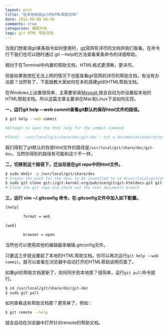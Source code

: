```yaml
---
layout: post
title: "在本地安装git的HTML帮助文档"
date: 2012-08-08 00:48
comments: true
categories: 编程开发
tags: git HTML 帮助文档
---
```


当我们想查询git某条指令如何使用时，[git](http://git-scm.com/documentation)官网有详尽的文档供我们查看。在命令行下我们也可以随时通过 git --help的方法查看某条命令的详细帮助。

相对于在Terminal中内置的帮助文档，HTML格式更清晰，更详尽。

但是如果我想在无法上网的情况下也能查看git官网的详尽的帮助文档，有没有办法那？当然有了，下面就教大家如何在本机搭建git的HTML帮助文档。

在Windows上设置很简单，主需要安装[Msysgit](http://code.google.com/p/msysgit/),就会自动为你设置起本地的HTML帮助文档。所以这篇文章主要讲在Mac和Linux下该如何实现。


**一，运行git help –-web commit查看git默认的保存html文件的路径。**

```bash
$ git help --web commit

#Attempt to open the html help for the commit command

#fatal: '/usr/local/git/share/doc/git-doc': not a documentationdirectory.
```


我们得到了git默认的存放html文件的路径是`/usr/local/git/share/doc/git-doc`。当然你得到的路径有可能和这个不一样。

**二，切换到这个路径下，迁出存放在git repo中的html文件。**

```bash
$ sudo mkdir -p /usr/local/git/share/doc
# Create the path for the docs to be installed to cd #/usr/local/git/share/doc
$ sudo git clone git://git.kernel.org/pub/scm/git/git-htmldocs.git git-doc
# Clone the git repo and check out the html documents branch
```

**三，运行 vim ~/.gitconfig 命令，在.gitconfig文件中加入如下配置。**

```xml
[help]

        format = web

[web]

        browser = open
```

当然也可以使用其他的编辑器来编辑.gitconfig文件。

只要这三步就设置起了本地的HTML帮助文档。你可以再次运行`git help -–web commit`，就可以查看在浏览器中自动打开的HTML帮助说明页面了。

如果git的帮助文档更新了，如何同步到本地那？很简单，运行`git pull`命令就行。

```bash
$ cd /usr/local/git/share/doc/git-doc
$ sudo git pull
```

如何查看这些帮助文档那？更简单了，例如：

```bash
$ git remote --help
```

就会自动在浏览器中打开针对remote的帮助文档。